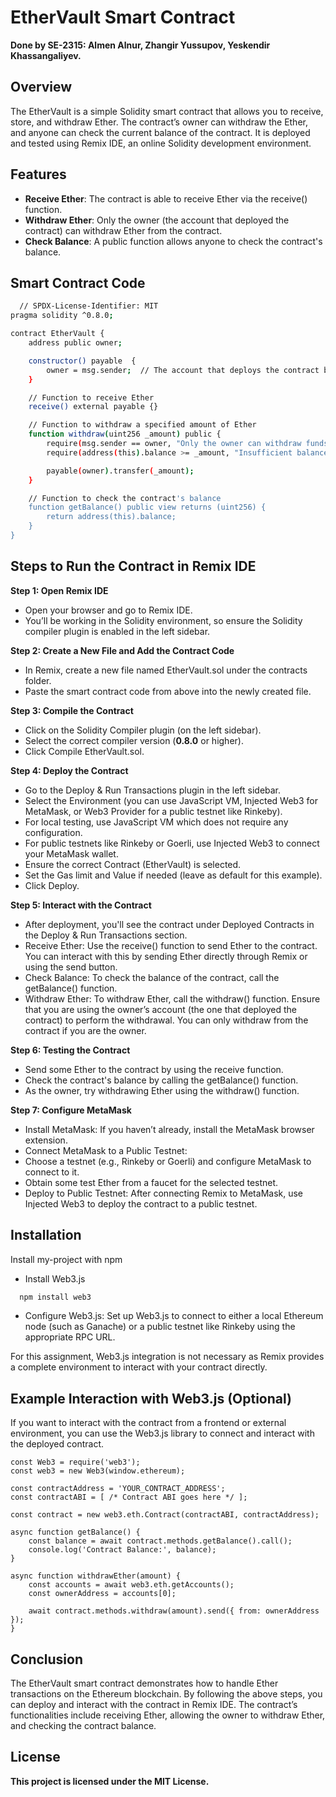 
# EtherVault Smart Contract
**Done by SE-2315: Almen Alnur, Zhangir Yussupov, Yeskendir Khassangaliyev.**

## Overview

The EtherVault is a simple Solidity smart contract that allows you to receive, store, and withdraw Ether. The contract’s owner can withdraw the Ether, and anyone can check the current balance of the contract. It is deployed and tested using Remix IDE, an online Solidity development environment.


## Features

 - **Receive Ether**: The contract is able to receive Ether via the receive() function.
 - **Withdraw Ether**: Only the owner (the account that deployed the contract) can withdraw Ether from the contract.
 - **Check Balance**: A public function allows anyone to check the contract's balance.


## Smart Contract Code


```bash
  // SPDX-License-Identifier: MIT
pragma solidity ^0.8.0;

contract EtherVault {
    address public owner;

    constructor() payable  {
        owner = msg.sender;  // The account that deploys the contract becomes the owner
    }

    // Function to receive Ether
    receive() external payable {}

    // Function to withdraw a specified amount of Ether
    function withdraw(uint256 _amount) public {
        require(msg.sender == owner, "Only the owner can withdraw funds");
        require(address(this).balance >= _amount, "Insufficient balance");

        payable(owner).transfer(_amount);
    }

    // Function to check the contract's balance
    function getBalance() public view returns (uint256) {
        return address(this).balance;
    }
}

```


## Steps to Run the Contract in Remix IDE

**Step 1: Open Remix IDE**
- Open your browser and go to Remix IDE.
- You’ll be working in the Solidity environment, so ensure the Solidity compiler plugin is enabled in the left sidebar.

**Step 2: Create a New File and Add the Contract Code**
- In Remix, create a new file named EtherVault.sol under the contracts folder.
- Paste the smart contract code from above into the newly created file.

**Step 3: Compile the Contract**
- Click on the Solidity Compiler plugin (on the left sidebar).
- Select the correct compiler version (**0.8.0** or higher).
- Click Compile EtherVault.sol.

**Step 4: Deploy the Contract**
- Go to the Deploy & Run Transactions plugin in the left sidebar.
- Select the Environment (you can use JavaScript VM, Injected Web3 for MetaMask, or Web3 Provider for a public testnet like Rinkeby).
- For local testing, use JavaScript VM which does not require any configuration.
- For public testnets like Rinkeby or Goerli, use Injected Web3 to connect your MetaMask wallet.
- Ensure the correct Contract (EtherVault) is selected.
- Set the Gas limit and Value if needed (leave as default for this example).
- Click Deploy.

**Step 5: Interact with the Contract**
- After deployment, you'll see the contract under Deployed Contracts in the Deploy & Run Transactions section.
- Receive Ether: Use the receive() function to send Ether to the contract. You can interact with this by sending Ether directly through Remix or using the send button.
- Check Balance: To check the balance of the contract, call the getBalance() function.
- Withdraw Ether: To withdraw Ether, call the withdraw() function. Ensure that you are using the owner’s account (the one that deployed the contract) to perform the withdrawal. You can only withdraw from the contract if you are the owner.

**Step 6: Testing the Contract**
- Send some Ether to the contract by using the receive function.
- Check the contract's balance by calling the getBalance() function.
- As the owner, try withdrawing Ether using the withdraw() function.

**Step 7: Configure MetaMask**
- Install MetaMask: If you haven’t already, install the MetaMask browser extension.
- Connect MetaMask to a Public Testnet:
- Choose a testnet (e.g., Rinkeby or Goerli) and configure MetaMask to connect to it.
- Obtain some test Ether from a faucet for the selected testnet.
- Deploy to Public Testnet: After connecting Remix to MetaMask, use Injected Web3 to deploy the contract to a public testnet.


## Installation

Install my-project with npm
- Install Web3.js
```bash
  npm install web3
```
- Configure Web3.js: Set up Web3.js to connect to either a local Ethereum node (such as Ganache) or a public testnet like Rinkeby using the appropriate RPC URL.

For this assignment, Web3.js integration is not necessary as Remix provides a complete environment to interact with your contract directly.

## Example Interaction with Web3.js (Optional)
If you want to interact with the contract from a frontend or external environment, you can use the Web3.js library to connect and interact with the deployed contract.

```
const Web3 = require('web3');
const web3 = new Web3(window.ethereum);

const contractAddress = 'YOUR_CONTRACT_ADDRESS';
const contractABI = [ /* Contract ABI goes here */ ];

const contract = new web3.eth.Contract(contractABI, contractAddress);

async function getBalance() {
    const balance = await contract.methods.getBalance().call();
    console.log('Contract Balance:', balance);
}

async function withdrawEther(amount) {
    const accounts = await web3.eth.getAccounts();
    const ownerAddress = accounts[0];

    await contract.methods.withdraw(amount).send({ from: ownerAddress });
}
```
    


## Conclusion
The EtherVault smart contract demonstrates how to handle Ether transactions on the Ethereum blockchain. By following the above steps, you can deploy and interact with the contract in Remix IDE. The contract’s functionalities include receiving Ether, allowing the owner to withdraw Ether, and checking the contract balance.


## License

**This project is licensed under the MIT License.**

